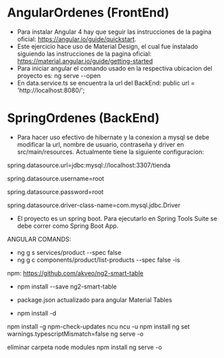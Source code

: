 # AngularOrdenes (FrontEnd)

- Para instalar Angular 4 hay que seguir las instrucciones de la pagina oficial: https://angular.io/guide/quickstart.
- Este ejercicio hace uso de Material Design, el cual fue instalado siguiendo las instrucciones de la pagina oficial: https://material.angular.io/guide/getting-started
- Para iniciar angular el comando usado en la respectiva ubicacion del proyecto es: ng serve --open
- En data.service.ts se encuentra la url del BackEnd: public url = 'http://localhost:8080/';


# SpringOrdenes (BackEnd)

- Para hacer uso efectivo de hibernate y la conexion a mysql se debe modificar la url, nombre de usuario, contraseña y driver en src/main/resources. Actualmente tiene la siguiente configuracion:

spring.datasource.url=jdbc:mysql://localhost:3307/tienda

spring.datasource.username=root

spring.datasource.password=root

spring.datasource.driver-class-name=com.mysql.jdbc.Driver



- El proyecto es un spring boot. Para ejecutarlo en Spring Tools Suite se debe correr como Spring Boot App.

ANGULAR COMANDS:

- ng g s services/product --spec false
- ng g c components/product/list-products --spec false -is

npm: https://github.com/akveo/ng2-smart-table

- npm install --save ng2-smart-table

- package.json actualizado para angular Material Tables
- npm install -d 

npm install -g npm-check-updates
ncu
ncu -u
npm install
ng set warnings.typescriptMismatch=false
ng serve -o

eliminar carpeta node modules
npm install
ng serve -o

